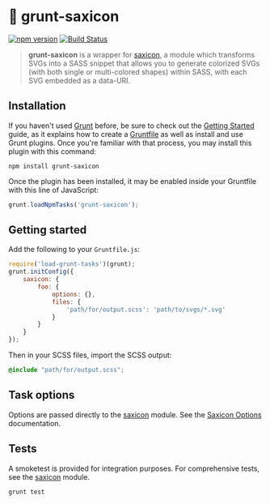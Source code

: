 # 🎷 grunt-saxicon

[![npm version](https://badge.fury.io/js/grunt-saxicon.svg)](https://badge.fury.io/js/grunt-saxicon) [![Build Status](https://travis-ci.org/lachlanmcdonald/grunt-saxicon.svg?branch=master)](https://travis-ci.org/lachlanmcdonald/grunt-saxicon)

> **grunt-saxicon** is a wrapper for [saxicon][saxicon], a module which transforms SVGs into a SASS snippet that allows you to generate colorized SVGs (with both single or multi-colored shapes) within SASS, with each SVG embedded as a data-URI.

## Installation

If you haven't used [Grunt](http://gruntjs.com/) before, be sure to check out the [Getting Started](http://gruntjs.com/getting-started) guide, as it explains how to create a [Gruntfile](http://gruntjs.com/sample-gruntfile) as well as install and use Grunt plugins. Once you're familiar with that process, you may install this plugin with this command:

```shell
npm install grunt-saxicon
```

Once the plugin has been installed, it may be enabled inside your Gruntfile with this line of JavaScript:

```js
grunt.loadNpmTasks('grunt-saxicon');
```

## Getting started

Add the following to your `Gruntfile.js`:

```js
require('load-grunt-tasks')(grunt);
grunt.initConfig({
    saxicon: {
        foo: {
            options: {},
            files: {
                'path/for/output.scss': 'path/to/svgs/*.svg'
            }
        }
    }
});
```

Then in your SCSS files, import the SCSS output:

```scss
@include "path/for/output.scss";
```

## Task options

Options are passed directly to the [saxicon][saxicon] module. See the [Saxicon Options][saxicon-options] documentation.

## Tests

A smoketest is provided for integration purposes. For comprehensive tests, see the [saxicon][saxicon] module.

```sh
grunt test
```

[saxicon]: https://github.com/lachlanmcdonald/saxicon
[saxicon-options]: https://github.com/lachlanmcdonald/saxicon/wiki/Saxicon-class#options

